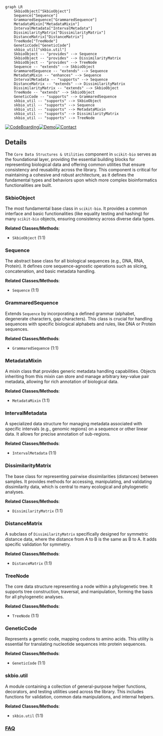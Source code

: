 ```mermaid
graph LR
    SkbioObject["SkbioObject"]
    Sequence["Sequence"]
    GrammaredSequence["GrammaredSequence"]
    MetadataMixin["MetadataMixin"]
    IntervalMetadata["IntervalMetadata"]
    DissimilarityMatrix["DissimilarityMatrix"]
    DistanceMatrix["DistanceMatrix"]
    TreeNode["TreeNode"]
    GeneticCode["GeneticCode"]
    skbio_util["skbio.util"]
    SkbioObject -- "provides" --> Sequence
    SkbioObject -- "provides" --> DissimilarityMatrix
    SkbioObject -- "provides" --> TreeNode
    Sequence -- "extends" --> SkbioObject
    GrammaredSequence -- "extends" --> Sequence
    MetadataMixin -- "enhances" --> Sequence
    IntervalMetadata -- "supports" --> Sequence
    DistanceMatrix -- "extends" --> DissimilarityMatrix
    DissimilarityMatrix -- "extends" --> SkbioObject
    TreeNode -- "extends" --> SkbioObject
    GeneticCode -- "supports" --> GrammaredSequence
    skbio_util -- "supports" --> SkbioObject
    skbio_util -- "supports" --> Sequence
    skbio_util -- "supports" --> MetadataMixin
    skbio_util -- "supports" --> DissimilarityMatrix
    skbio_util -- "supports" --> TreeNode
```

[![CodeBoarding](https://img.shields.io/badge/Generated%20by-CodeBoarding-9cf?style=flat-square)](https://github.com/CodeBoarding/GeneratedOnBoardings)[![Demo](https://img.shields.io/badge/Try%20our-Demo-blue?style=flat-square)](https://www.codeboarding.org/demo)[![Contact](https://img.shields.io/badge/Contact%20us%20-%20contact@codeboarding.org-lightgrey?style=flat-square)](mailto:contact@codeboarding.org)

## Details

The `Core Data Structures & Utilities` component in `scikit-bio` serves as the foundational layer, providing the essential building blocks for representing biological data and offering common utilities that ensure consistency and reusability across the library. This component is critical for maintaining a cohesive and robust architecture, as it defines the fundamental types and behaviors upon which more complex bioinformatics functionalities are built.

### SkbioObject
The most fundamental base class in `scikit-bio`. It provides a common interface and basic functionalities (like equality testing and hashing) for many `scikit-bio` objects, ensuring consistency across diverse data types.


**Related Classes/Methods**:

- `SkbioObject` (1:1)


### Sequence
The abstract base class for all biological sequences (e.g., DNA, RNA, Protein). It defines core sequence-agnostic operations such as slicing, concatenation, and basic metadata handling.


**Related Classes/Methods**:

- `Sequence` (1:1)


### GrammaredSequence
Extends `Sequence` by incorporating a defined grammar (alphabet, degenerate characters, gap characters). This class is crucial for handling sequences with specific biological alphabets and rules, like DNA or Protein sequences.


**Related Classes/Methods**:

- `GrammaredSequence` (1:1)


### MetadataMixin
A mixin class that provides generic metadata handling capabilities. Objects inheriting from this mixin can store and manage arbitrary key-value pair metadata, allowing for rich annotation of biological data.


**Related Classes/Methods**:

- `MetadataMixin` (1:1)


### IntervalMetadata
A specialized data structure for managing metadata associated with specific intervals (e.g., genomic regions) on a sequence or other linear data. It allows for precise annotation of sub-regions.


**Related Classes/Methods**:

- `IntervalMetadata` (1:1)


### DissimilarityMatrix
The base class for representing pairwise dissimilarities (distances) between samples. It provides methods for accessing, manipulating, and validating dissimilarity data, which is central to many ecological and phylogenetic analyses.


**Related Classes/Methods**:

- `DissimilarityMatrix` (1:1)


### DistanceMatrix
A subclass of `DissimilarityMatrix` specifically designed for symmetric distance data, where the distance from A to B is the same as B to A. It adds specific validation for symmetry.


**Related Classes/Methods**:

- `DistanceMatrix` (1:1)


### TreeNode
The core data structure representing a node within a phylogenetic tree. It supports tree construction, traversal, and manipulation, forming the basis for all phylogenetic analyses.


**Related Classes/Methods**:

- `TreeNode` (1:1)


### GeneticCode
Represents a genetic code, mapping codons to amino acids. This utility is essential for translating nucleotide sequences into protein sequences.


**Related Classes/Methods**:

- `GeneticCode` (1:1)


### skbio.util
A module containing a collection of general-purpose helper functions, decorators, and testing utilities used across the library. This includes functions for validation, common data manipulations, and internal helpers.


**Related Classes/Methods**:

- `skbio.util` (1:1)




### [FAQ](https://github.com/CodeBoarding/GeneratedOnBoardings/tree/main?tab=readme-ov-file#faq)